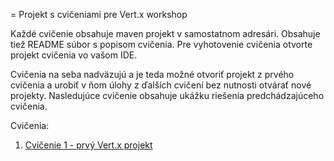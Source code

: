 = Projekt s cvičeniami pre Vert.x workshop

Každé cvičenie obsahuje maven projekt v samostatnom adresári. Obsahuje tiež README súbor s popisom cvičenia. Pre vyhotovenie cvičenia otvorte projekt cvičenia vo vašom IDE.

Cvičenia na seba nadväzujú a je teda možné otvoriť projekt z prvého cvičenia a urobiť v ňom úlohy z ďalších cvičení bez nutnosti otvárať nové projekty. Nasledujúce cvičenie obsahuje ukážku riešenia predchádzajúceho cvičenia.

Cvičenia:

1. [Cvičenie 1 - prvý Vert.x projekt](01-exercise/README.md)
